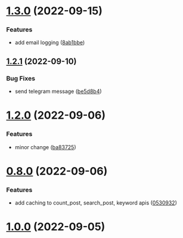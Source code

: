 # [1.3.0](https://github.com/ghorbani-mohammad/Social-Networks-Crawler/compare/v1.2.1...v1.3.0) (2022-09-15)


### Features

* add email logging ([8ab1bbe](https://github.com/ghorbani-mohammad/Social-Networks-Crawler/commit/8ab1bbeda2f0cef174a0836dd9ee8e32378143a5))



## [1.2.1](https://github.com/ghorbani-mohammad/Social-Networks-Crawler/compare/v1.2.0...v1.2.1) (2022-09-10)


### Bug Fixes

* send telegram message ([be5d8b4](https://github.com/ghorbani-mohammad/Social-Networks-Crawler/commit/be5d8b4454e9f344ba1e6ad33f631aec551795df))



# [1.2.0](https://github.com/ghorbani-mohammad/Social-Networks-Crawler/compare/v0.8.0...v1.2.0) (2022-09-06)


### Features

* minor change ([ba83725](https://github.com/ghorbani-mohammad/Social-Networks-Crawler/commit/ba83725c1d1a1df7e906dda24cb925e82ab7fc54))



# [0.8.0](https://github.com/ghorbani-mohammad/Social-Networks-Crawler/compare/v1.0.0...v0.8.0) (2022-09-06)


### Features

* add caching to count_post, search_post, keyword apis ([0530932](https://github.com/ghorbani-mohammad/Social-Networks-Crawler/commit/0530932b1a2aff0c78b72160f4be5cc46613ca49))



# [1.0.0](https://github.com/ghorbani-mohammad/Social-Networks-Crawler/compare/v0.7.0...v1.0.0) (2022-09-05)



